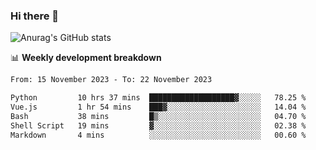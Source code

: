 ### Hi there 👋
![Anurag's GitHub stats](https://github-readme-stats.vercel.app/api?username=jami1024&show_icons=true&theme=radical)

📊 **Weekly development breakdown**
<!--START_SECTION:waka-->

```txt
From: 15 November 2023 - To: 22 November 2023

Python         10 hrs 37 mins  ███████████████████▓░░░░░   78.25 %
Vue.js         1 hr 54 mins    ███▓░░░░░░░░░░░░░░░░░░░░░   14.04 %
Bash           38 mins         █▒░░░░░░░░░░░░░░░░░░░░░░░   04.70 %
Shell Script   19 mins         ▓░░░░░░░░░░░░░░░░░░░░░░░░   02.38 %
Markdown       4 mins          ░░░░░░░░░░░░░░░░░░░░░░░░░   00.60 %
```

<!--END_SECTION:waka-->
<!--
**jami1024/jami1024** is a ✨ _special_ ✨ repository because its `README.md` (this file) appears on your GitHub profile.

Here are some ideas to get you started:

- 🔭 I’m currently working on ...
- 🌱 I’m currently learning ...
- 👯 I’m looking to collaborate on ...
- 🤔 I’m looking for help with ...
- 💬 Ask me about ...
- 📫 How to reach me: ...
- 😄 Pronouns: ...
- ⚡ Fun fact: ...
-->
